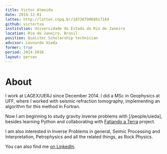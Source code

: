 ```yaml
---
title: Victor Almeida
date: 2014-12-01
lattes: http://lattes.cnpq.br/1873679068917169
github: victortxa
institution: Universidade do Estado do Rio de Janeiro
location: Rio de Janeiro, Brasil
position: Qualitec Scholarship technician
advisor: Leonardo Uieda
former: true
period: 2014-2016
layout: person
---
```


# About

I work at LAGEX/UERJ since December 2014. I did a MSc in Geophysics at UFF,
where I worked with seismic refraction tomography, implementing an algorithm
for this method in Fortran.

Now I am beginning to study gravity inverse problems with
[/people/uieda], besides
learning Python and collaborating with
<a href="http://www.fatiando.org/">Fatiando a Terra</a> project.

I am also interested in Inverse Problems in general,
Seimic Processing and Interpretation, Petrophysics and
all the related things, as Rock Physics.

You can also find
me <a href="http://br.linkedin.com/in/victorxalmeida/en">on LinkedIn</a>.
